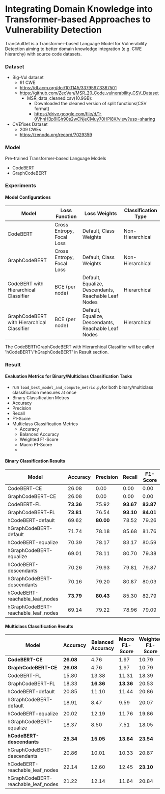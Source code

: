 # Integrating Domain Knowledge into Transformer-based Approaches to Vulnerability Detection

TransVulDet is a Transformer-based Language Model for Vulnerability Detection aiming to better domain knowledge integration (e.g. CWE hierarchy) with source code datasets.

### Dataset
* Big-Vul dataset 
  * 91 CWE
  * https://dl.acm.org/doi/10.1145/3379597.3387501
  * https://github.com/ZeoVan/MSR_20_Code_vulnerability_CSV_Dataset
    * MSR_data_cleaned.csv(10.9GB):
      * Downloaded the cleaned version of split functions(CSV format)
      *  https://drive.google.com/file/d/1-0VhnHBp9IGh90s2wCNjeCMuy70HPl8X/view?usp=sharing
* CVEfixes Dataset
  * 209 CWEs
  * https://zenodo.org/record/7029359

### Model
Pre-trained Transformer-based Language Models
* CodeBERT
* GraphCodeBERT

### Experiments
#### Model Configurations
| Model                             | Loss Function                | Loss Weights                              | Classification Type |
| --------------------------------- | ---------------------------- | ------------------------------------------ | ------------------- |
| CodeBERT                          | Cross Entropy, Focal Loss     | Default, Class Weights                   | Non-Hierarchical    |
| GraphCodeBERT                     | Cross Entropy, Focal Loss     | Default, Class Weights                   | Non-Hierarchical    |
| CodeBERT with Hierarchical Classifier | BCE (per node)              | Default, Equalize, Descendants, Reachable Leaf Nodes | Hierarchical       |
| GraphCodeBERT with Hierarchical Classifier | BCE (per node)          | Default, Equalize, Descendants, Reachable Leaf Nodes | Hierarchical       |


The CodeBERT/GraphCodeBERT with Hierarchical Classifier will be called 'hCodeBERT'/'hGraphCodeBERT' in Result section.
 
 
### Result
#### Evaluation Metrics for Binary/Multiclass Classification Tasks
*  run `load_best_model_and_compute_metric.py`for both binary/multiclass classification measures at once
* Binary Classification Metrcs
 * Accuracy
 * Precision
 * Recall
 * F1-Score
* Multiclass Classification Metrics
  * Accuracy
  * Balanced Accuracy
  * Weighted F1-Score
  * Macro F1-Score
  * 
 #### Binary Classification Results
 | Model                           | Accuracy | Precision | Recall | F1-Score |
|---------------------------------|----------|-----------|--------|----------|
| CodeBERT-CE                     | 26.08    | 0.00      | 0.00   | 0.00     |
| GraphCodeBERT-CE                | 26.08    | 0.00      | 0.00   | 0.00     |
| CodeBERT-FL                     | **73.36**    | 75.92     | **93.67**  | **83.87**    |
| GraphCodeBERT-FL                | **73.81**    | 76.54     | **93.10**  | **84.01**    |
| hCodeBERT-default               | 69.62    | **80.00**     | 78.52  | 79.26    |
| hGraphCodeBERT-default          | 71.74    | 78.18     | 85.68  | 81.76    |
| hCodeBERT-equalize              | 70.39    | 78.17     | 83.17  | 80.59    |
| hGraphCodeBERT-equalize         | 69.01    | 78.11     | 80.70  | 79.38    |
| hCodeBERT-descendants           | 70.26    | 79.93     | 79.81  | 79.87    |
| hGraphCodeBERT-descendants      | 70.16    | 79.20     | 80.87  | 80.03    |
| hCodeBERT-reachable_leaf_nodes  | **73.79**    | **80.43**     | 85.30  | 82.79    |
| hGraphCodeBERT-reachable_leaf_nodes | 69.14    | 79.22     | 78.96  | 79.09    |

 
 #### Multiclass Classification Results
 | Model                            | Accuracy | Balanced Accuracy | Macro F1-Score | Weighted F1-Score |
|----------------------------------|----------|-------------------|----------------|-------------------|
| **CodeBERT-CE**                  | **26.08**| 4.76              | 1.97           | 10.79             |
| **GraphCodeBERT-CE**             | **26.08**| 4.76              | 1.97           | 10.79             |
| CodeBERT-FL                      | 15.80    | 13.38             | 11.31          | 18.39             |
| GraphCodeBERT-FL                 | 18.33    | **16.36**         | **13.36**      | 20.53             |
| hCodeBERT-default                | 20.85    | 11.10             | 11.44          | 20.86             |
| hGraphCodeBERT-default           | 18.91    | 8.47              | 9.59           | 20.07             |
| hCodeBERT-equalize               | 20.02    | 12.19             | 11.76          | 19.86             |
| hGraphCodeBERT-equalize          | 18.37    | 8.50              | 7.51           | 18.05             |
| **hCodeBERT-descendants**        | **25.34**| **15.05**         | **13.84**      | **23.54**         |
| hGraphCodeBERT-descendants       | 20.86    | 10.01             | 10.33          | 20.87             |
| hCodeBERT-reachable_leaf_nodes   | 22.14    | 12.60             | 12.45          | **23.10**         |
| hGraphCodeBERT-reachable_leaf_nodes | 21.22 | 12.14             | 11.64          | 20.84             |
